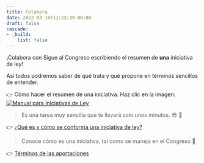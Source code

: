 ```yaml
---
title: Colabora
date: 2022-03-16T11:23:39-06:00
draft: false
cascade:
- _build:
    list: false
---
```


¡Colabora con Sigue al Congreso escribiendo el resumen de **una**
iniciativa de ley!

Así todos podremos saber de qué trata y qué propone en términos
sencillos de entender.

👉 Cómo hacer el resumen de una iniciativa. Haz clic en la imagen:
[![Manual para Iniciativas de Ley](/colabora/portada-manual.png)](/colabora/manual-para-iniciativas-de-ley.pdf)

> Es una tarea muy sencilla que te llevará solo unos minutos. 😎 🏃

👉 [¿Qué es y cómo se conforma una iniciativa de ley?](/docs/iniciativa/)

> Conoce cómo es una iniciativa, tal como se maneja en el
>  Congreso 🧐

👉 [Términos de las aportaciones](/colabora/terminos)

